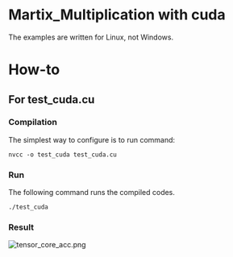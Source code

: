 
# Martix_Multiplication with cuda
The examples are written for Linux, not Windows.

# How-to

## For test_cuda.cu
### Compilation
The simplest way to configure is to run command:
```
nvcc -o test_cuda test_cuda.cu 
```

### Run
The following command runs the compiled codes.

```
./test_cuda
```

### Result
<img src="/media/wangxuefei/MSNP1/SHU/workspace/Cpp_test/parallel_computing/test/cuda/cuda_shared_memory.png" alt="tensor_core_acc.png">